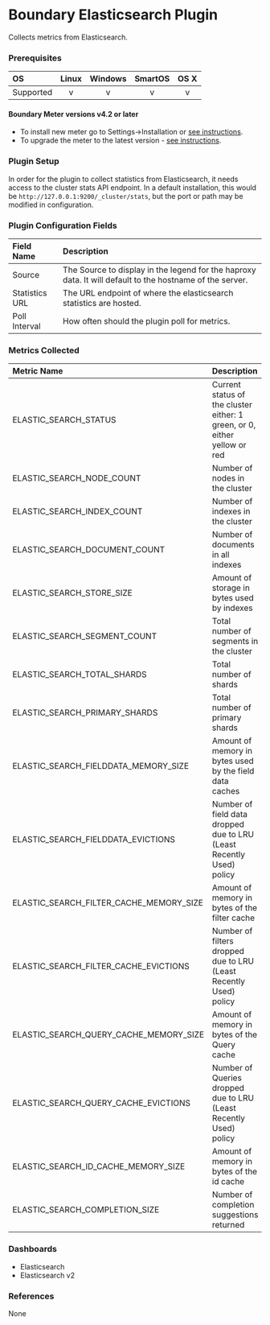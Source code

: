 # Boundary Elasticsearch Plugin 

Collects metrics from Elasticsearch.

### Prerequisites

|     OS    | Linux | Windows | SmartOS | OS X |
|:----------|:-----:|:-------:|:-------:|:----:|
| Supported |   v   |    v    |    v    |  v   |

#### Boundary Meter versions v4.2 or later

- To install new meter go to Settings->Installation or [see instructions](https://help.boundary.com/hc/en-us/sections/200634331-Installation).
- To upgrade the meter to the latest version - [see instructions](https://help.boundary.com/hc/en-us/articles/201573102-Upgrading-the-Boundary-Meter).

### Plugin Setup

In order for the plugin to collect statistics from Elasticsearch, it needs access to the cluster stats API endpoint.
In a default installation, this would be `http://127.0.0.1:9200/_cluster/stats`, but the port or path may be
modified in configuration.

### Plugin Configuration Fields

|Field Name    | Description                                                                                              |
|:-------------|:---------------------------------------------------------------------------------------------------------|
|Source        | The Source to display in the legend for the haproxy data.  It will default to the hostname of the server.|
|Statistics URL| The URL endpoint of where the elasticsearch statistics are hosted.                                       |
|Poll Interval | How often should the plugin poll for metrics.                                                            |

### Metrics Collected

|Metric Name                                   |Description                                                               |
|:---------------------------------------------|:-------------------------------------------------------------------------|
| ELASTIC\_SEARCH\_STATUS                      | Current status of the cluster either: 1 green, or 0, either yellow or red|
| ELASTIC\_SEARCH\_NODE\_COUNT                 | Number of nodes in the cluster                                           |
| ELASTIC\_SEARCH\_INDEX\_COUNT                | Number of indexes in the cluster                                         |
| ELASTIC\_SEARCH\_DOCUMENT\_COUNT             | Number of documents in all indexes                                       |
| ELASTIC\_SEARCH\_STORE\_SIZE                 | Amount of storage in bytes used by indexes                               |
| ELASTIC\_SEARCH\_SEGMENT\_COUNT              | Total number of segments in the cluster                                  |
| ELASTIC\_SEARCH\_TOTAL\_SHARDS               | Total number of shards                                                   |
| ELASTIC\_SEARCH\_PRIMARY\_SHARDS             | Total number of primary shards                                           |
| ELASTIC\_SEARCH\_FIELDDATA\_MEMORY\_SIZE     | Amount of memory in bytes used by the field data caches                  |
| ELASTIC\_SEARCH\_FIELDDATA\_EVICTIONS        | Number of field data dropped due to LRU (Least Recently Used) policy     |
| ELASTIC\_SEARCH\_FILTER\_CACHE\_MEMORY\_SIZE | Amount of memory in bytes of the filter cache                            |
| ELASTIC\_SEARCH\_FILTER\_CACHE\_EVICTIONS    | Number of filters dropped due to LRU (Least Recently Used) policy        |
| ELASTIC\_SEARCH\_QUERY\_CACHE\_MEMORY\_SIZE  | Amount of memory in bytes of the Query cache                             |
| ELASTIC\_SEARCH\_QUERY\_CACHE\_EVICTIONS     | Number of Queries dropped due to LRU (Least Recently Used) policy        |
| ELASTIC\_SEARCH\_ID\_CACHE\_MEMORY\_SIZE     | Amount of memory in bytes of the id cache                                |
| ELASTIC\_SEARCH\_COMPLETION\_SIZE            | Number of completion suggestions returned                                |

### Dashboards

- Elasticsearch
- Elasticsearch v2

### References

None

